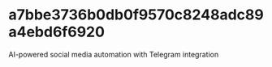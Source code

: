 # a7bbe3736b0db0f9570c8248adc89a4ebd6f6920
AI-powered social media automation with Telegram integration
